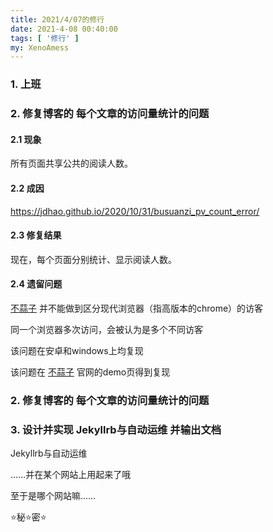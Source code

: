 ```yaml
---
title: 2021/4/07的修行
date: 2021-4-08 00:40:00
tags: [ '修行' ]
my: XenoAmess
---
```


### 1. 上班

### 2. 修复博客的 每个文章的访问量统计的问题

#### 2.1 现象

所有页面共享公共的阅读人数。

#### 2.2 成因

https://jdhao.github.io/2020/10/31/busuanzi_pv_count_error/

#### 2.3 修复结果

现在，每个页面分别统计、显示阅读人数。

#### 2.4 遗留问题

[不蒜子](http://busuanzi.ibruce.info/) 并不能做到区分现代浏览器（指高版本的chrome）的访客

同一个浏览器多次访问，会被认为是多个不同访客

该问题在安卓和windows上均复现

该问题在 [不蒜子](http://busuanzi.ibruce.info/) 官网的demo页得到复现

### 2. 修复博客的 每个文章的访问量统计的问题

### 3. 设计并实现 Jekyllrb与自动运维 并输出文档

Jekyllrb与自动运维

……并在某个网站上用起来了哦

至于是哪个网站嘛……

⭐秘⭐密⭐
